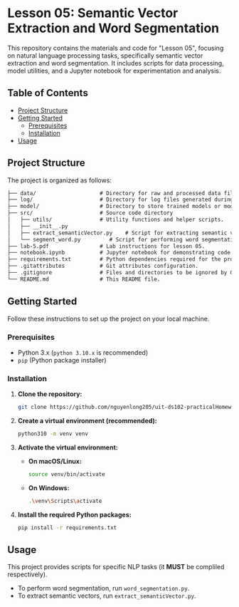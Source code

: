 # Lesson 05: Semantic Vector Extraction and Word Segmentation

This repository contains the materials and code for "Lesson 05", focusing on natural language processing tasks, specifically semantic vector extraction and word segmentation. It includes scripts for data processing, model utilities, and a Jupyter notebook for experimentation and analysis.

## Table of Contents

- [Project Structure](#project-structure)
- [Getting Started](#getting-started)
  - [Prerequisites](#prerequisites)
  - [Installation](#installation)
- [Usage](#usage)

## Project Structure

The project is organized as follows:
```txt
├── data/                    # Directory for raw and processed data files.
├── log/                     # Directory for log files generated during script execution.
├── model/                   # Directory to store trained models or model-related artifacts.
├── src/                     # Source code directory
│   ├── utils/               # Utility functions and helper scripts.
│   ├── __init__.py
│   ├── extract_semanticVector.py    # Script for extracting semantic vectors from text.
│   └── segment_word.py         # Script for performing word segmentation.
├── lab-5.pdf                # Lab instructions for lesson 05.
├── notebook.ipynb           # Jupyter notebook for demonstrating code (lab report).
├── requirements.txt         # Python dependencies required for the project.
├── .gitattributes           # Git attributes configuration.
├── .gitignore               # Files and directories to be ignored by Git.
└── README.md                # This README file.
```
## Getting Started

Follow these instructions to set up the project on your local machine.

### Prerequisites

* Python 3.x (`python 3.10.x` is recommended)
* `pip` (Python package installer)

### Installation

1.  **Clone the repository:**

    ```bash
    git clone https://github.com/nguyenlong205/uit-ds102-practicalHomework
    ```

2.  **Create a virtual environment (recommended):**

    ```bash
    python310 -m venv venv
    ```

3.  **Activate the virtual environment:**

    * **On macOS/Linux:**
        ```bash
        source venv/bin/activate
        ```
    * **On Windows:**
        ```bash
        .\venv\Scripts\activate
        ```

4.  **Install the required Python packages:**

    ```bash
    pip install -r requirements.txt
    ```

## Usage

This project provides scripts for specific NLP tasks (it **MUST** be compliled respectively).
* To perform word segmentation, run `word_segmentation.py`.
* To extract semantic vectors, run `extract_semanticVector.py`.

